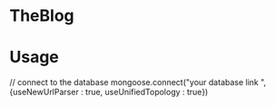# TheBlog

# Usage

// connect to the database
mongoose.connect("your database link ",{useNewUrlParser : true, useUnifiedTopology : true})
